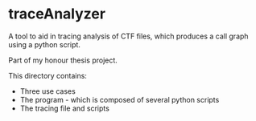# traceAnalyzer
A tool to aid in tracing analysis of CTF files, which produces a call graph using a python script.

Part of my honour thesis project.

This directory contains: 
  - Three use cases 
  - The program - which is composed of several python scripts 
  - The tracing file and scripts
